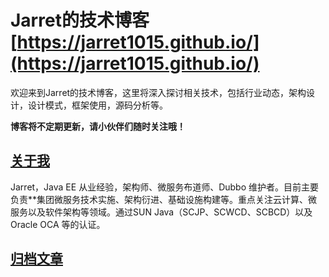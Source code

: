 # Jarret的技术博客 [https://jarret1015.github.io/](https://jarret1015.github.io/)

欢迎来到Jarret的技术博客，这里将深入探讨相关技术，包括行业动态，架构设计，设计模式，框架使用，源码分析等。

**博客将不定期更新，请小伙伴们随时关注哦！**


## [关于我](https://jarret1015.github.io/about/)

Jarret，Java EE 从业经验，架构师、微服务布道师、Dubbo 维护者。目前主要负责**集团微服务技术实施、架构衍进、基础设施构建等。重点关注云计算、微服务以及软件架构等领域。通过SUN Java（SCJP、SCWCD、SCBCD）以及Oracle OCA 等的认证。


## [归档文章](https://jarret1015.github.io/archive/)